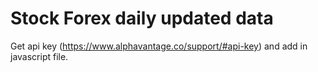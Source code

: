 # Stock Forex daily updated data 
Get api key (https://www.alphavantage.co/support/#api-key) and add in javascript file.
